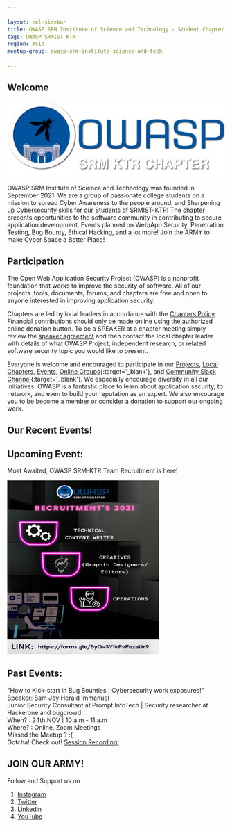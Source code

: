 ```yaml
---

layout: col-sidebar
title: OWASP SRM Institute of Science and Technology - Student Chapter
tags: OWASP SRMIST KTR
region: Asia
meetup-group: owasp-srm-institute-science-and-tech

---
```



## Welcome

<img src="assets/images/final logo.png">

OWASP SRM Institute of Science and Technology was founded in September 2021. We are a group of passionate college students on a mission to spread Cyber Awareness to the people around, and Sharpening up Cybersecurity skills for our Students of SRMIST-KTR! The chapter presents opportunities to the software community in contributing to secure application development.
Events planned on Web/App Security, Penetration Testing, Bug Bounty, Ethical Hacking, and a lot more! 
Join the ARMY to make Cyber Space a Better Place!

## Participation
The Open Web Application Security Project (OWASP) is a nonprofit foundation that works to improve the security of software. All of our projects ,tools, documents, forums, and chapters are free and open to anyone interested in improving application security. 

Chapters are led by local leaders in accordance with the [Chapters Policy](/www-policy/operational/chapters). Financial contributions should only be made online using the authorized online donation button. To be a SPEAKER at a chapter meeting simply review the [speaker agreement](/www-policy/legal/speaker-agreement) and then contact the local chapter leader with details of what OWASP Project, independent research, or related software security topic you would like to present.

Everyone is welcome and encouraged to participate in our [Projects](/projects/), [Local Chapters](/chapters/), [Events](/events/), [Online Groups](https://groups.google.com/a/owasp.com/){:target='_blank'}, and [Community Slack Channel](https://owasp.slack.com/){:target='_blank'}. We especially encourage diversity in all our initiatives. OWASP is a fantastic place to learn about application security, to network, and even to build your reputation as an expert. We also encourage you to be [become a member](/membership/) or consider a [donation](/donate/) to support our ongoing work.



Our Recent Events! <!-- You should keep this section as it will populate your meetup events -->
---------------------

## Upcoming Event: <br>
Most Awaited, OWASP SRM-KTR Team Recruitment is here!<br>

<img src="assets/images/owasp recruitments.png" width="350px" height="400px">

## Past Events: <br>
"How to Kick-start in Bug Bounties | Cybersecurity work exposures!" <br>
Speaker: Sam Joy Herald Immanuel<br>
Junior Security Consultant at Prompt InfoTech | Security researcher at Hackerone and bugcrowd <br>
When? : 24th NOV | 10 a.m - 11 a.m <br>
Where? : Online, Zoom Meetings <br>
Missed the Meetup ? :( <br>
Gotcha! Check out! <a href="https://youtu.be/6We5iBWdCHA" target="_blank">Session Recording! </a>

## JOIN OUR ARMY!
Follow and Support us on
1. <a href="https://www.instagram.com/owasp.srmist/" target="_blank"> Instagram </a>
2. <a href="https://twitter.com/owasp_srmistktr?t=fwOxPGLLLQin9rKY5bHcfg&s=09" target="_blank">Twitter  </a>
3. <a href="https://www.linkedin.com/company/owasp-srmist-ktr/" target="_blank"> Linkedin </a>
4. <a href="https://www.youtube.com/channel/UCNP_wAfI6tEZf2qZSoVmgIg" target="_blank"> YouTube </a>


